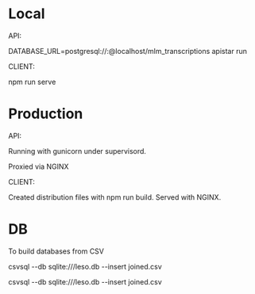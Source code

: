 


# Local

API:

DATABASE_URL=postgresql://:@localhost/mlm_transcriptions apistar run

CLIENT:

npm run serve


# Production

API:

Running with gunicorn under supervisord.

Proxied via NGINX


CLIENT:

Created distribution files with npm run build. Served with NGINX.


# DB

To build databases from CSV


csvsql --db sqlite:///leso.db --insert joined.csv

csvsql --db sqlite:///leso.db --insert joined.csv


